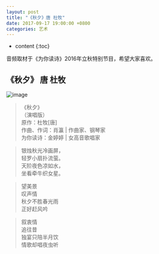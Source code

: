 ```yaml
---
layout: post
title: "《秋夕》唐 杜牧"
date: 2017-09-17 19:00:00 +0800 
categories: 艺术
---
```

* content
{:toc}

音频取材于《为你读诗》2016年立秋特别节目，希望大家喜欢。

<!-- more -->

## 《秋夕》 唐 杜牧

![image](http://ovwkcbdpf.bkt.clouddn.com/image/arts/qiuxi02.png)


>《秋夕》  
（演唱版）  
原作：杜牧[唐]  
作曲、作词：肖瀛 | 作曲家、钢琴家  
为你读诗：金婷婷 | 女高音歌唱家

>银烛秋光冷画屏，  
轻罗小扇扑流萤。  
天阶夜色凉如水，  
坐看牵牛织女星。

>望美景  
叹声情  
秋夕不胜春光雨  
正好赶风吟

>叙衷情  
追往昔  
独宴只陪半月饮  
情歌却唱夜虫听  

<audio src='https://res.wx.qq.com/voice/getvoice?mediaid=MjM5NjU5NDkzMl8yNjUxODI5OTk3' autoplay='autoplay' contorls='controls' loops='loop'></audio>